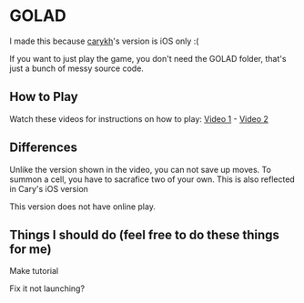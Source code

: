 # GOLAD
I made this because [carykh](https://www.youtube.com/user/carykh)'s version is iOS only :(

If you want to just play the game, you don't need the GOLAD folder, that's just a bunch of messy source code.  

## How to Play

Watch these videos for instructions on how to play:
[Video 1](https://www.youtube.com/watch?v=f8RDs2u92MI) - [Video 2](https://www.youtube.com/watch?v=SKQJlvqhDzQ)

## Differences

Unlike the version shown in the video, you can not save up moves. To summon a cell, you have to sacrafice two of your own.
This is also reflected in Cary's iOS version

This version does not have online play.

## Things I should do (feel free to do these things for me)


Make tutorial 

Fix it not launching?
